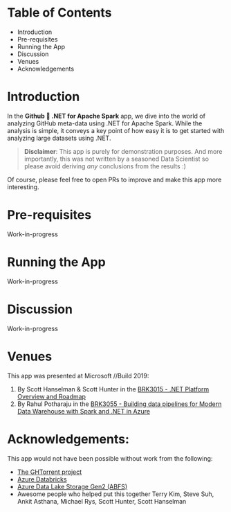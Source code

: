
# Table of Contents

- Introduction
- Pre-requisites
- Running the App
- Discussion
- Venues
- Acknowledgements

# Introduction

In the **Github 💖 .NET for Apache Spark** app, we dive into the world of
analyzing GitHub meta-data using .NET for Apache Spark. While the analysis
is simple, it conveys a key point of how easy it is to get started with
analyzing large datasets using .NET.

> **Disclaimer**: This app is purely for demonstration purposes. And more 
importantly, this was not written by a seasoned Data Scientist so please 
avoid deriving *any* conclusions from the results :) 

Of course, please feel free to open PRs to improve and make 
this app more interesting.

# Pre-requisites

Work-in-progress

# Running the App

Work-in-progress

# Discussion

Work-in-progress

# Venues

This app was presented at Microsoft //Build 2019:

  1. By Scott Hanselman & Scott Hunter in the [BRK3015 - .NET Platform Overview and Roadmap](https://mybuild.techcommunity.microsoft.com/sessions/77031?source=sessions)
  2. By Rahul Potharaju in the [BRK3055 - Building data pipelines for Modern Data Warehouse with Spark and .NET in Azure](https://mybuild.techcommunity.microsoft.com/sessions/76996?source=sessions)

# Acknowledgements:

This app would not have been possible without work from the following:

  - [The GHTorrent project](http://ghtorrent.org)
  - [Azure Databricks](https://azure.microsoft.com/en-us/services/databricks/) 
  - [Azure Data Lake Storage Gen2 (ABFS)](https://azure.microsoft.com/en-us/services/storage/data-lake-storage/) 
  - Awesome people who helped put this together
    Terry Kim, Steve Suh, Ankit Asthana, Michael Rys, Scott Hunter, Scott Hanselman
